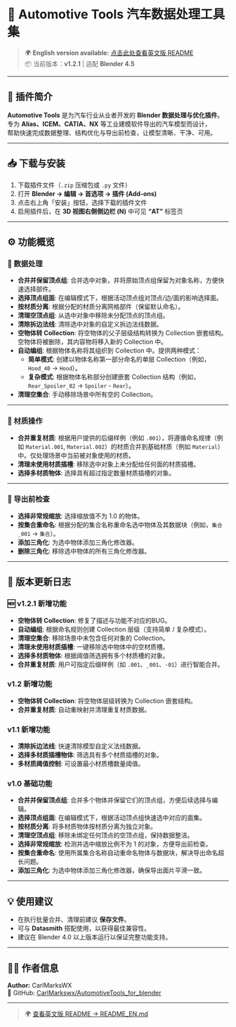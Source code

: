 # 🚗 Automotive Tools 汽车数据处理工具集

> 🌍 **English version available:** [点击此处查看英文版 README](./README_EN.md)  
> 📦 当前版本：**v1.2.1** | 适配 **Blender 4.5**

---

## 🧩 插件简介

**Automotive Tools** 是为汽车行业从业者开发的 **Blender 数据处理与优化插件**。  
专为 **Alias、ICEM、CATIA、NX** 等工业建模软件导出的汽车模型而设计，  
帮助快速完成数据整理、结构优化与导出前检查，让模型清晰、干净、可用。

---

## 📥 下载与安装

1. 下载插件文件（`.zip` 压缩包或 `.py` 文件）  
2. 打开 **Blender → 编辑 → 首选项 → 插件 (Add-ons)**  
3. 点击右上角「安装」按钮，选择下载的插件文件  
4. 启用插件后，在 **3D 视图右侧侧边栏 (N)** 中可见 **“AT”** 标签页

---

## ⚙️ 功能概览

### 🧱 数据处理
* **合并并保留顶点组**: 合并选中对象，并将原始顶点组保留为对象名称，方便快速选择部件。  
* **选择顶点组面**: 在编辑模式下，根据活动顶点组对顶点/边/面的影响选择面。  
* **按材质分离**: 根据分配的材质分离网格部件（保留默认命名）。  
* **清理空顶点组**: 从选中对象中移除未分配顶点的顶点组。  
* **清除拆边法线**: 清除选中对象的自定义拆边法线数据。  
* **空物体转 Collection**: 将空物体的父子层级结构转换为 Collection 嵌套结构。空物体将被删除，其内容物将移入新的 Collection 中。  
* **自动编组**: 根据物体名称将其组织到 Collection 中。提供两种模式：  
  * **简单模式**: 创建以物体名称第一部分命名的单层 Collection（例如，`Hood_40` → `Hood`）。  
  * **复杂模式**: 根据物体名称部分创建嵌套 Collection 结构（例如，`Rear_Spoiler_02` → `Spoiler` - `Rear`）。  
* **清理空集合**: 手动移除场景中所有空的 Collection。

---

### 🎨 材质操作
* **合并重复材质**: 根据用户提供的后缀样例（例如 `.001`），将遵循命名规律（例如 `Material.001`, `Material.002`）的材质合并到基础材质（例如 `Material`）中。仅处理场景中当前被对象使用的材质。  
* **清理未使用材质插槽**: 移除选中对象上未分配给任何面的材质插槽。  
* **选择多材质物体**: 选择具有超过指定数量材质插槽的对象。

---

### 🚦 导出前检查
* **选择非常规缩放**: 选择缩放值不为 1.0 的物体。  
* **按集合重命名**: 根据分配的集合名称重命名选中物体及其数据块（例如，`集合_001` → `集合`）。  
* **添加三角化**: 为选中物体添加三角化修改器。  
* **删除三角化**: 移除选中物体的所有三角化修改器。

---

## 🧱 版本更新日志

### 🆕 v1.2.1 新增功能
* **空物体转 Collection**: 修复了描述与功能不对应的BUG。 
* **自动编组**: 根据命名规则创建 Collection 层级（支持简单 / 复杂模式）。  
* **清理空集合**: 移除场景中未包含任何对象的 Collection。  
* **清理未使用材质插槽**: 一键移除选中物体中的空材质槽。  
* **选择多材质物体**: 根据阈值筛选拥有多个材质槽的对象。  
* **合并重复材质**: 用户可指定后缀样例（如 `.001`、`_001`、`-01`）进行智能合并。  

###  v1.2 新增功能
* **空物体转 Collection**: 将空物体层级转换为 Collection 嵌套结构。  
* **合并重复材质**: 自动重映射并清理重复材质数据。  

###  v1.1 新增功能
* **清除拆边法线**: 快速清除模型自定义法线数据。  
* **选择多材质插槽物体**: 筛选具有多个材质插槽的对象。  
* **多材质阈值控制**: 可设置最小材质槽数量阈值。  

###  v1.0 基础功能
* **合并并保留顶点组**: 合并多个物体并保留它们的顶点组，方便后续选择与编辑。  
* **选择顶点组面**: 在编辑模式下，根据活动顶点组快速选中对应的面集。  
* **按材质分离**: 将多材质物体按材质分离为独立对象。  
* **清理空顶点组**: 移除未绑定任何顶点的空顶点组，保持数据整洁。  
* **选择非常规缩放**: 检测并选中缩放比例不为 1 的对象，方便导出前检查。  
* **按集合重命名**: 使用所属集合名称自动重命名物体与数据块，解决导出命名超长问题。  
* **添加三角化**: 为选中物体添加三角化修改器，确保导出面片平滑一致。

---

## 💡 使用建议

* 在执行批量合并、清理前建议 **保存文件**。  
* 可与 **Datasmith** 搭配使用，以获得最佳兼容性。  
* 建议在 Blender 4.0 以上版本运行以保证完整功能支持。

---

## 👨‍💻 作者信息

**Author:** CarlMarksWX  
🔗 GitHub: [CarlMarkswx/AutomotiveTools_for_blender](https://github.com/CarlMarkswx/AutomotiveTools_for_blender/)

---

> 🌍 [查看英文版 README → README_EN.md](./README_EN.md)
